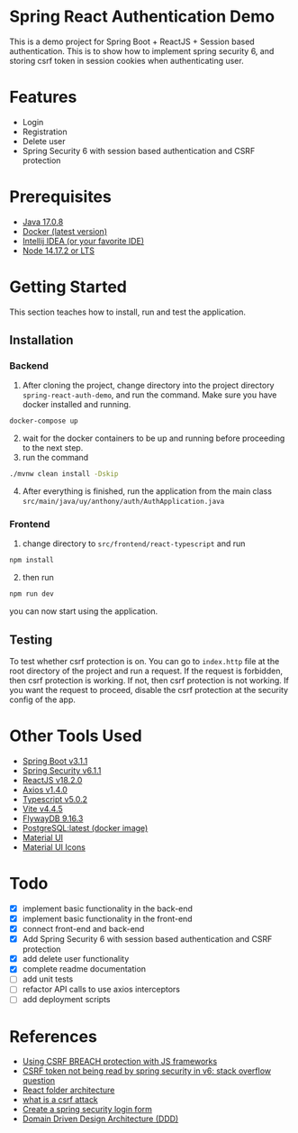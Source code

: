 # Spring React Authentication Demo
This is a demo project for Spring Boot + ReactJS + Session based authentication. This is to show how to implement spring security 6, and storing csrf token in session cookies when authenticating user.

# Features
* Login
* Registration
* Delete user
* Spring Security 6 with session based authentication and CSRF protection

# Prerequisites
* [Java 17.0.8](https://www.oracle.com/java/technologies/javase/jdk17-archive-downloads.html)
* [Docker (latest version)](https://www.docker.com)
* [Intellij IDEA (or your favorite IDE)](https://www.jetbrains.com/toolbox-app/)
* [Node 14.17.2 or LTS](https://nodejs.org/en)

# Getting Started

This section teaches how to install, run and test the application.

## Installation

### Backend

1. After cloning the project, change directory into the project directory `spring-react-auth-demo`, and run the command. Make sure you have docker installed and running.
```sh
docker-compose up
```
2. wait for the docker containers to be up and running before proceeding to the next step.
3. run the command
```bash
./mvnw clean install -Dskip
```
4. After everything is finished, run the application from the main class `src/main/java/uy/anthony/auth/AuthApplication.java`

### Frontend
1. change directory to `src/frontend/react-typescript` and run
```sh
npm install
```
2. then run
```sh
npm run dev
```
you can now start using the application.

## Testing

To test whether csrf protection is on. You can go to `index.http` file at the root directory of the project and run a request. If the request is forbidden, then csrf protection is working. If not, then csrf protection is not working. If you want the request to proceed, disable the csrf protection at the security config of the app.

# Other Tools Used

* [Spring Boot v3.1.1](https://spring.io/projects/spring-boot)
* [Spring Security v6.1.1](https://spring.io/projects/spring-security)
* [ReactJS v18.2.0](https://reactjs.org/)
* [Axios v1.4.0](https://axios-http.com/docs/intro)
* [Typescript v5.0.2](https://www.typescriptlang.org)
* [Vite v4.4.5](https://vitejs.dev)
* [FlywayDB 9.16.3](https://flywaydb.org)
* [PostgreSQL:latest (docker image)](https://www.postgresql.org)
* [Material UI](https://mui.com)
* [Material UI Icons](https://mui.com)

# Todo
- [x] implement basic functionality in the back-end
- [x] implement basic functionality in the front-end
- [x] connect front-end and back-end
- [x] Add Spring Security 6 with session based authentication and CSRF protection
- [x] add delete user functionality
- [x] complete readme documentation
- [ ] add unit tests
- [ ] refactor API calls to use axios interceptors
- [ ] add deployment scripts

# References

* [Using CSRF BREACH protection with JS frameworks](https://docs.spring.io/spring-security/reference/5.8/migration/servlet/exploits.html#_i_am_using_angularjs_or_another_javascript_framework)
* [CSRF token not being read by spring security in v6: stack overflow question](https://stackoverflow.com/questions/74447118/csrf-protection-not-working-with-spring-security-6)
* [React folder architecture](https://blog.webdevsimplified.com/2022-07/react-folder-structure/)
* [what is a csrf attack](https://www.imperva.com/learn/application-security/csrf-cross-site-request-forgery/)
* [Create a spring security login form](https://www.baeldung.com/spring-security-login)
* [Domain Driven Design Architecture (DDD)](https://www.geeksforgeeks.org/domain-driven-design-ddd/)